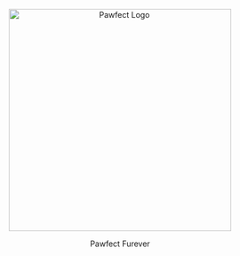 <p align="center"><a href="https://laravel.com" target="_blank"><img src="https://github.com/user-attachments/assets/ab1565ab-2152-45d6-8571-6dd088c3b5d8" width="400" alt="Pawfect Logo"></a></p>
<p align="center">Pawfect Furever</p>
